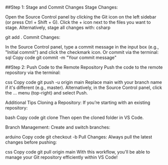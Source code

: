 
##Step 1: Stage and Commit Changes
Stage Changes:

Open the Source Control panel by clicking the Git icon on the left sidebar (or press Ctrl + Shift + G).
Click the + icon next to the files you want to stage. Alternatively, stage all changes with:
csharp

git add .
Commit Changes:

In the Source Control panel, type a commit message in the input box (e.g., "Initial commit") and click the checkmark icon.
Or commit via the terminal:
sql
Copy code
git commit -m "Your commit message"


##Step 2: Push Code to the Remote Repository
Push the code to the remote repository via the terminal:

css
Copy code
git push -u origin main
Replace main with your branch name if it's different (e.g., master).
Alternatively, in the Source Control panel, click the … menu (top-right) and select Push.

Additional Tips
Cloning a Repository: If you’re starting with an existing repository:

bash
Copy code
git clone <your-repo-URL>
Then open the cloned folder in VS Code.

Branch Management: Create and switch branches:

arduino
Copy code
git checkout -b <new-branch-name>
Pull Changes: Always pull the latest changes before pushing:

css
Copy code
git pull origin main
With this workflow, you'll be able to manage your Git repository efficiently within VS Code!





